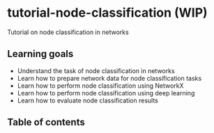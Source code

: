 # tutorial-node-classification (WIP)
Tutorial on node classification in networks

## Learning goals

* Understand the task of node classification in networks
* Learn how to prepare network data for node classification tasks
* Learn how to perform node classification using NetworkX
* Learn how to perform node classification using deep learning
* Learn how to evaluate node classification results

## Table of contents

